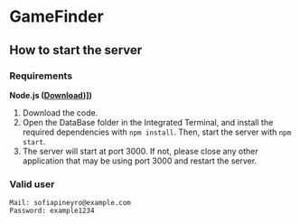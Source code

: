 # GameFinder
## How to start the server
### Requirements
**Node.js ([Download](https://nodejs.org/en/download/))])**
1. Download the code.
2. Open the DataBase folder in the Integrated Terminal, and install the required dependencies with `npm install`. Then, start the server with `npm start`.
3. The server will start at port 3000. If not, please close any other application that may be using port 3000 and restart the server.

### Valid user
```
Mail: sofiapineyro@example.com
Password: example1234
```
